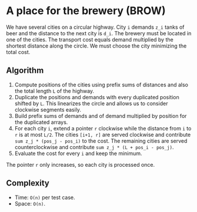 # A place for the brewery (BROW)

We have several cities on a circular highway. City `i` demands `z_i` tanks of beer and the
distance to the next city is `d_i`. The brewery must be located in one of the cities. The
transport cost equals demand multiplied by the shortest distance along the circle. We must
choose the city minimizing the total cost.

## Algorithm
1. Compute positions of the cities using prefix sums of distances and also the total
   length `L` of the highway.
2. Duplicate the positions and demands with every duplicated position shifted by `L`.
   This linearizes the circle and allows us to consider clockwise segments easily.
3. Build prefix sums of demands and of demand multiplied by position for the duplicated
   arrays.
4. For each city `i`, extend a pointer `r` clockwise while the distance from `i` to `r` is
   at most `L/2`. The cities `[i+1, r]` are served clockwise and contribute
   `sum z_j * (pos_j - pos_i)` to the cost. The remaining cities are served
   counterclockwise and contribute `sum z_j * (L + pos_i - pos_j)`.
5. Evaluate the cost for every `i` and keep the minimum.

The pointer `r` only increases, so each city is processed once.

## Complexity
- Time: `O(n)` per test case.
- Space: `O(n)`.
